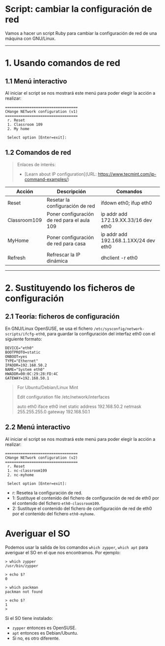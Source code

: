 
# Script: cambiar la configuración de red

Vamos a hacer un script Ruby para cambiar la configuración de red de una máquina con GNU/Linux.

---
# 1. Usando comandos de red

## 1.1 Menú interactivo

Al iniciar el script se nos mostrará este menú para poder elegir la acción a realizar:

```
=================================
CHange NETwork configuration (v1)
=================================
 r. Reset
 1. Classroom 109
 2. My home

 Select option [Enter=exit]:
```

## 1.2 Comandos de red

> Enlaces de interés:
> * [Learn about IP configuration](URL: https://www.tecmint.com/ip-command-examples/)

| Acción | Descripción | Comandos |
| ------ | ----------- | -------- |
| Reset  | Resetar la configuración de red | ifdown eth0; ifup eth0 |
| Classroom109 | Poner configuración de red para el aula 109 | ip addr add 172.19.XX.33/16 dev eth0 |
| MyHome | Poner configuración de red para casa | ip addr add 192.168.1.1XX/24 dev eth0 |
| Refresh | Refrescar la IP dinámica | dhclient -r eth0 |

---
# 2. Sustituyendo los ficheros de configuración

## 2.1 Teoría: ficheros de configuración

En GNU/Linux OpenSUSE, se usa el fichero `/etc/sysconfig/network-scripts/ifcfg-eth0`, para guardar la configuración del interfaz eth0 con el siguiente formato:

```
DEVICE="eth0"
BOOTPROTO=static
ONBOOT=yes
TYPE="Ethernet"
IPADDR=192.168.50.2
NAME="System eth0"
HWADDR=00:0C:29:28:FD:4C
GATEWAY=192.168.50.1
```

> For Ubuntu/Debian/Linux Mint
>
> Edit configuration file /etc/network/interfaces
>
> auto eth0
> iface eth0 inet static
> address 192.168.50.2
> netmask 255.255.255.0
> gateway 192.168.50.1

## 2.2 Menú interactivo

Al iniciar el script se nos mostrará este menú para poder elegir la acción a realizar:

```
=================================
CHange NETwork configuration (v2)
=================================
 r. Reset
 1. nc-classroom109
 2. nc-myhome

 Select option [Enter=exit]:
```

* r: Resetea la configuración de red.
* 1: Sustituye el contenido del fichero de configuración de red de eth0 por el contenido del fichero `eth0-classroom109`.
* 2: Sustituye el contenido del fichero de configuración de red de eth0 por el contenido del fichero `eth0-myhome`.

# Averiguar el SO

Podemos usar la salida de los comandos `which zypper`, `which apt` para averiguar el SO en el que nos encontramos. Por ejemplo:

```
> which zypper
/usr/bin/zypper

> echo $?
0

> which packman
packman not found

> echo $?
1
>
```

Si el SO tiene instalado:
* `zypper` entonces es OpenSUSE.
* `apt` entonces es Debian/Ubuntu.
* Si no, es otro diferente.
